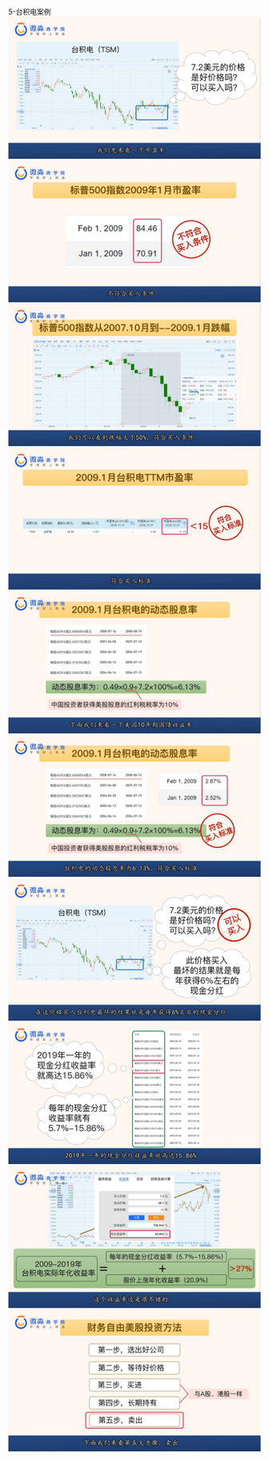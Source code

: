 5-台积电案例
![](20200919-%20(1).png)
![](20200919-%20(2).png)
![](20200919-%20(3).png)
![](20200919-%20(4).png)
![](20200919-%20(5).png)
![](20200919-%20(6).png)
![](20200919-%20(7).png)
![](20200919-%20(8).png)
![](20200919-%20(9).png)
![](20200919-%20(10).png)